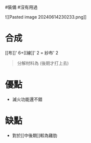 #裝備 #沒有用過 

![[Pasted image 20240614230233.png]]
# 合成
[[布]]' 6+[[線]]' 2 = 紗布' 2
> 分解材料為
	(後期才打上去)
# 優點
- 滅火功能還不錯
# 缺點
- 對於[[中後期]]較為雞肋